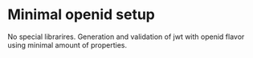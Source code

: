 # Minimal openid setup
No special librarires. Generation and validation of jwt with openid flavor using minimal amount of properties.